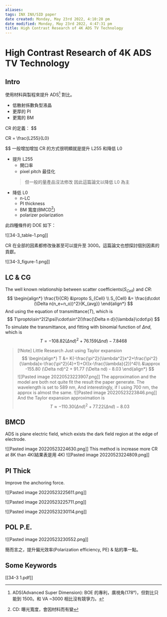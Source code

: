 ```yaml
---
aliases: 
tags: INX INX/SID paper
date created: Monday, May 23rd 2022, 4:10:28 pm
date modified: Monday, May 23rd 2022, 4:47:31 pm
title: High Contrast Research of 4K ADS TV Technology
---
```


# High Contrast Research of 4K ADS TV Technology

## Intro

使用材料與製程來提升 ADS[^1] 對比。
- 低散射係數負型液晶
- 更厚的 PI
- 更寬的 BM

CR 的定義：
$$

CR = \frac{L255}{L0}

$$
一般增加增加 CR 的方式很明顯就是提升 L255 和降低 L0
- 提升 L255
	- 開口率
	- pixel pitch 最佳化
	> 但一般的量產品沒法修改
	> 因此這篇論文以降低 L0 為主
- 降低 L0
	- n-LC
	- PI thickness
	- BM 寬度(BMCD[^2])
	- polarizer polarization

此四種條件的 DOE 如下：

![[34-3_table-1.png]]

CR 在全部的因素都修改後甚至可以提升至 3000。這篇論文也想探討個別因素的貢獻。

![[34-3_figure-1.png]]

## LC & CG

The well known relationship between scatter coefficients($S_{Cell}$) and $CR$:
$$
\begin{align*}
\frac{1}{CR} &\propto S_{Cell} \\
S_{Cell} &= \frac{d\cdot (\Delta n(n_e+n_o))^2}{K_{avg}}
\end{align*}
$$
And using the equation of transmittance($T$), which is
$$
T\propto\sin^2(2\psi)\cdot\sin^2(\frac{\Delta n d}{\lambda}\cdot\pi)
$$
To simulate the transmittance, and fitting with binomial function of $\Delta nd$, which is
$$
T = -108.82(\Delta nd)^2+76.159(\Delta nd)-7.8468
$$
> [!Note] Little Research
> Just using Taylor expansion
> $$
> \begin{align*}
> T &= K(-\frac{\pi^2}{\lambda^2}x^2+\frac{\pi^2}{\lambda}x-\frac{\pi^2}{4}+1)+O((x-\frac{\lambda}{2})^4)\\
> &\approx -155.80 (\Delta nd)^2 + 91.77 (\Delta nd) - 8.03
> \end{align*}
> $$
> ![[Pasted image 20220523223907.png]]
> The approximation and the model are both not quite fit the result the paper generate.
> The wavelength is set to 589 nm,
> And interestingly,  if I using 700 nm, the approx is almost the same.
> ![[Pasted image 20220523223846.png]]
> And the Taylor expansion approximation is
> $$
> T\approx -110.30 (\Delta nd)^2 + 77.22 (\Delta nd) - 8.03
> $$

## BMCD

ADS is plane electric field, which exists the dark field region at the edge of electrode.

![[Pasted image 20220523224630.png]]
This method is increase more CR at 8K than 4K(結果表是用 4K)
![[Pasted image 20220523224809.png]]

## PI Thick

Improve the anchoring force.

![[Pasted image 20220523225611.png]]

![[Pasted image 20220523225711.png]]

![[Pasted image 20220523230114.png]]

## POL P.E.
![[Pasted image 20220523230552.png]]

簡而言之，提升偏光效率(Polarization efficiency, PE) & 貼的準一點。


## Some Keywords
[^1]: ADS(Advanced Super Dimension): BOE 的專利，廣視角(178°)，但對比只能到 1500。和 VA ~3000 相比沒有競爭力。
[^2]: CD: 曝光寬度，會因材料而有變

[[34-3 1.pdf]]